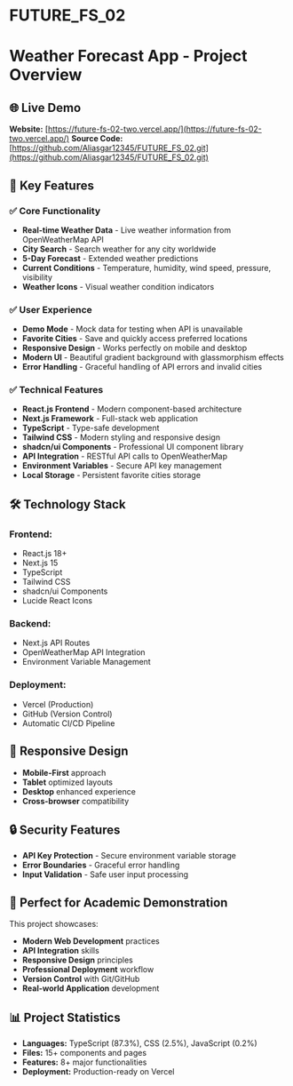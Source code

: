 # FUTURE_FS_02
# Weather Forecast App - Project Overview

## 🌐 **Live Demo**

**Website:** [https://future-fs-02-two.vercel.app/](https://future-fs-02-two.vercel.app/)
**Source Code:** [https://github.com/Aliasgar12345/FUTURE_FS_02.git](https://github.com/Aliasgar12345/FUTURE_FS_02.git)

## 🚀 **Key Features**

### ✅ **Core Functionality**

- **Real-time Weather Data** - Live weather information from OpenWeatherMap API
- **City Search** - Search weather for any city worldwide
- **5-Day Forecast** - Extended weather predictions
- **Current Conditions** - Temperature, humidity, wind speed, pressure, visibility
- **Weather Icons** - Visual weather condition indicators


### ✅ **User Experience**

- **Demo Mode** - Mock data for testing when API is unavailable
- **Favorite Cities** - Save and quickly access preferred locations
- **Responsive Design** - Works perfectly on mobile and desktop
- **Modern UI** - Beautiful gradient background with glassmorphism effects
- **Error Handling** - Graceful handling of API errors and invalid cities


### ✅ **Technical Features**

- **React.js Frontend** - Modern component-based architecture
- **Next.js Framework** - Full-stack web application
- **TypeScript** - Type-safe development
- **Tailwind CSS** - Modern styling and responsive design
- **shadcn/ui Components** - Professional UI component library
- **API Integration** - RESTful API calls to OpenWeatherMap
- **Environment Variables** - Secure API key management
- **Local Storage** - Persistent favorite cities storage


## 🛠 **Technology Stack**

### **Frontend:**

- React.js 18+
- Next.js 15
- TypeScript
- Tailwind CSS
- shadcn/ui Components
- Lucide React Icons


### **Backend:**

- Next.js API Routes
- OpenWeatherMap API Integration
- Environment Variable Management


### **Deployment:**

- Vercel (Production)
- GitHub (Version Control)
- Automatic CI/CD Pipeline


## 📱 **Responsive Design**

- **Mobile-First** approach
- **Tablet** optimized layouts
- **Desktop** enhanced experience
- **Cross-browser** compatibility


## 🔒 **Security Features**

- **API Key Protection** - Secure environment variable storage
- **Error Boundaries** - Graceful error handling
- **Input Validation** - Safe user input processing


## 🎯 **Perfect for Academic Demonstration**

This project showcases:

- **Modern Web Development** practices
- **API Integration** skills
- **Responsive Design** principles
- **Professional Deployment** workflow
- **Version Control** with Git/GitHub
- **Real-world Application** development


## 📊 **Project Statistics**

- **Languages:** TypeScript (87.3%), CSS (2.5%), JavaScript (0.2%)
- **Files:** 15+ components and pages
- **Features:** 8+ major functionalities
- **Deployment:** Production-ready on Vercel
